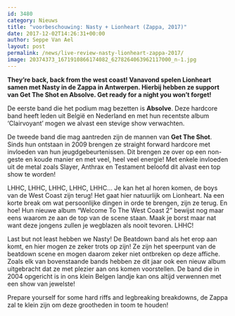 ```yaml
---
id: 3480
category: Nieuws
title: "voorbeschouwing: Nasty + Lionheart (Zappa, 2017)"
date: 2017-12-02T14:26:31+00:00
author: Seppe Van Ael
layout: post
permalink: /news/live-review-nasty-lionheart-zappa-2017/
image: 20374373_1671910866174082_6278264063962117000_n-1.jpg
---
```

**They’re back, back from the west coast! Vanavond spelen Lionheart samen met Nasty in de Zappa in Antwerpen. Hierbij hebben ze support van Get The Shot en Absolve. Get ready for a night you won’t forget!**

De eerste band die het podium mag bezetten is **Absolve**. Deze hardcore band heeft leden uit België en Nederland en met hun recentste album ‘Clairvoyant’ mogen we alvast een stevige show verwachten.



De tweede band die mag aantreden zijn de mannen van **Get The Shot**. Sinds hun ontstaan in 2009 brengen ze straight forward hardcore met invloeden van hun jeugdgebeurtenissen. Dit brengen ze over op een non-geste en koude manier en met veel, heel veel energie! Met enkele invloeden uit de metal zoals Slayer, Anthrax en Testament beloofd dit alvast een top show te worden!



LHHC, LHHC, LHHC, LHHC, LHHC… Je kan het al horen komen, de boys van de West Coast zijn terug! Het gaat hier natuurlijk om Lionheart. Na een korte break om wat persoonlijke dingen in orde te brengen, zijn ze terug. En hoe! Hun nieuwe album “Welcome To The West Coast 2” bewijst nog maar eens waarom ze aan de top van de scene staan. Maak je borst maar nat want deze jongens zullen je wegblazen als nooit tevoren. LHHC!



Last but not least hebben we Nasty! De Beatdown band als het erop aan komt, en hier mogen ze zeker trots op zijn! Ze zijn het speerpunt van de beatdown scene en mogen daarom zeker niet ontbreken op deze affiche. Zoals elk van bovenstaande bands hebben ze dit jaar ook een nieuw album uitgebracht dat ze met plezier aan ons komen voorstellen. De band die in 2004 opgericht is in ons klein Belgen landje kan ons altijd verwennen met een show van jewelste!



Prepare yourself for some hard riffs and legbreaking breakdowns, de Zappa zal te klein zijn om deze grootheden in toom te houden!